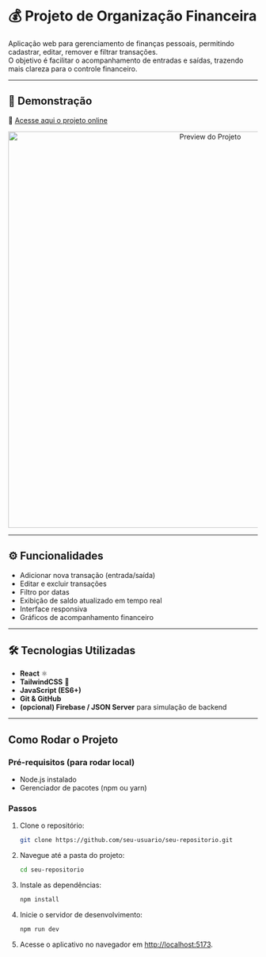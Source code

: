 # 💰 Projeto de Organização Financeira

Aplicação web para gerenciamento de finanças pessoais, permitindo cadastrar, editar, remover e filtrar transações.  
O objetivo é facilitar o acompanhamento de entradas e saídas, trazendo mais clareza para o controle financeiro.

---

## 🚀 Demonstração

🔗 [Acesse aqui o projeto online](https://seu-deploy.netlify.app)

<p align="center">
  <img src="screenshot.png" alt="Preview do Projeto" width="800"/>
</p>

---

## ⚙️ Funcionalidades

- Adicionar nova transação (entrada/saída)  
- Editar e excluir transações  
- Filtro por datas  
- Exibição de saldo atualizado em tempo real  
- Interface responsiva  
- Gráficos de acompanhamento financeiro 

---

## 🛠️ Tecnologias Utilizadas

- **React** ⚛️  
- **TailwindCSS** 🎨  
- **JavaScript (ES6+)**  
- **Git & GitHub**  
- **(opcional) Firebase / JSON Server** para simulação de backend  

---

## Como Rodar o Projeto

### Pré-requisitos (para rodar local)

- Node.js instalado
- Gerenciador de pacotes (npm ou yarn)

### Passos

1. Clone o repositório:
   ```bash
   git clone https://github.com/seu-usuario/seu-repositorio.git
   ```
2. Navegue até a pasta do projeto:
   ```bash
   cd seu-repositorio
   ```
3. Instale as dependências:
   ```bash
   npm install
   ```
4. Inicie o servidor de desenvolvimento:
   ```bash
   npm run dev
   ```
5. Acesse o aplicativo no navegador em [http://localhost:5173](http://localhost:5173).
